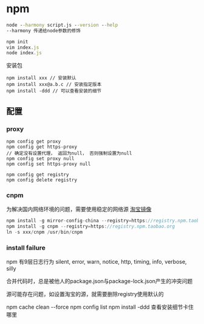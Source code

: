# npm

```bat
node --harmony script.js --version --help
--harmony 传递给node参数的修饰
```

```javascript
npm init
vim index.js 
node index.js
```

安装包

```shell
npm install xxx	// 安装默认
npm install xxx@a.b.c // 安装指定版本
npm install -ddd // 可以查看安装的细节  
```

## 配置

### proxy

```shell 
npm config get proxy 
npm config get https-proxy 
// 确定没有设置代理， 返回为null， 否则强制设置为null
npm config set proxy null 
npm config set https-proxy null 

npm config get registry
npm config delete registry

```


### cnpm
为解决国内网络环境的问题，需要使用稳定的网络源
[淘宝镜像](https://npm.taobao.org/)

```javascript
npm install -g mirror-config-china --registry=https://registry.npm.taobao.org
npm install -g cnpm --registry=https://registry.npm.taobao.org
ln -s xxx/cnpm /usr/bin/cnpm

```

### install failure

npm 有9层日志行为
silent, error, warn, notice, http, timing, info, verbose, silly

合并代码时，总是被他人的package.json与package-lock.json产生的冲突问题

源可能存在问题，如设置淘宝的源，就需要删除registry使用默认的

npm cache clean --force
npm config list
npm install -ddd 查看安装细节卡住哪里

